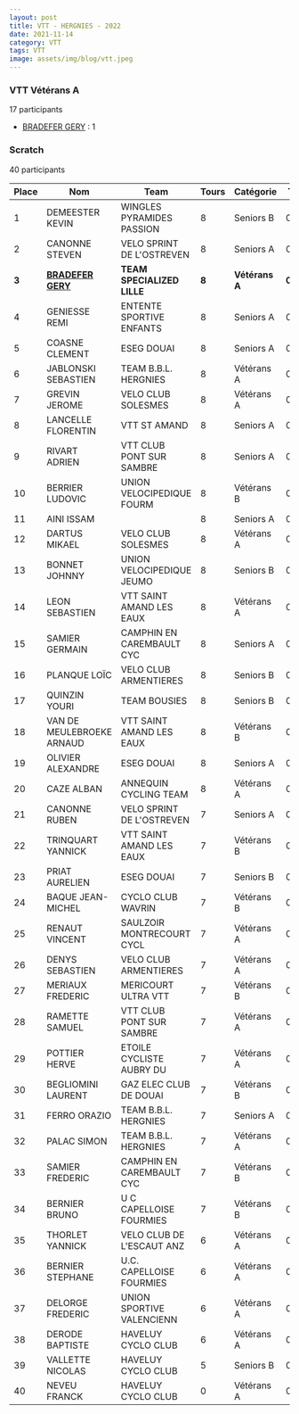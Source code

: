 ```yaml
---
layout: post
title: VTT - HERGNIES - 2022
date: 2021-11-14
category: VTT
tags: VTT
image: assets/img/blog/vtt.jpeg
---
```


### VTT Vétérans A
17 participants
- [BRADEFER GERY](https://teamspecializedlille.github.io/coureurs/bradefergery) : 1

### Scratch
40 participants

| Place | Nom | Team | Tours | Catégorie | Temps |
|---|---|---|---|---|---|
| 1 | DEMEESTER KEVIN | WINGLES PYRAMIDES PASSION | 8 | Seniors B | 0:48:41 | 
| 2 | CANONNE STEVEN | VELO SPRINT DE L'OSTREVEN | 8 | Seniors A | 0:48:45 | 
| **3** | **[BRADEFER GERY](https://teamspecializedlille.github.io/coureurs/bradefergery)** | **TEAM SPECIALIZED LILLE** | **8** | **Vétérans A** | **0:48:45** | 
| 4 | GENIESSE REMI | ENTENTE SPORTIVE ENFANTS  | 8 | Seniors A | 0:50:18 | 
| 5 | COASNE CLEMENT | ESEG DOUAI | 8 | Seniors A | 0:50:39 | 
| 6 | JABLONSKI SEBASTIEN | TEAM B.B.L. HERGNIES | 8 | Vétérans A | 0:50:54 | 
| 7 | GREVIN JEROME | VELO CLUB SOLESMES | 8 | Vétérans A | 0:51:1 | 
| 8 | LANCELLE FLORENTIN | VTT ST AMAND | 8 | Seniors A | 0:52:3 | 
| 9 | RIVART ADRIEN | VTT  CLUB PONT SUR SAMBRE | 8 | Seniors A | 0:52:39 | 
| 10 | BERRIER LUDOVIC | UNION VELOCIPEDIQUE FOURM | 8 | Vétérans B | 0:52:44 | 
| 11 | AINI ISSAM |  | 8 | Seniors A | 0:52:45 | 
| 12 | DARTUS MIKAEL | VELO CLUB SOLESMES | 8 | Vétérans A | 0:52:45 | 
| 13 | BONNET JOHNNY | UNION VELOCIPEDIQUE JEUMO | 8 | Seniors B | 0:53:34 | 
| 14 | LEON SEBASTIEN | VTT SAINT AMAND LES EAUX | 8 | Vétérans A | 0:53:34 | 
| 15 | SAMIER GERMAIN | CAMPHIN EN CAREMBAULT CYC | 8 | Seniors A | 0:53:44 | 
| 16 | PLANQUE LOÏC | VELO CLUB ARMENTIERES | 8 | Seniors B | 0:53:55 | 
| 17 | QUINZIN YOURI | TEAM BOUSIES | 8 | Seniors B | 0:54:39 | 
| 18 | VAN DE MEULEBROEKE ARNAUD | VTT SAINT AMAND LES EAUX | 8 | Vétérans B | 0:55:17 | 
| 19 | OLIVIER ALEXANDRE | ESEG DOUAI | 8 | Seniors A | 0:56:18 | 
| 20 | CAZE ALBAN | ANNEQUIN CYCLING TEAM | 8 | Vétérans A | 0:57:20 | 
| 21 | CANONNE RUBEN | VELO SPRINT DE L'OSTREVEN | 7 | Seniors A | 0:48:46 | 
| 22 | TRINQUART YANNICK | VTT SAINT AMAND LES EAUX | 7 | Vétérans B | 0:48:50 | 
| 23 | PRIAT AURELIEN | ESEG DOUAI | 7 | Seniors B | 0:48:56 | 
| 24 | BAQUE JEAN-MICHEL | CYCLO CLUB WAVRIN | 7 | Vétérans B | 0:49:9 | 
| 25 | RENAUT VINCENT | SAULZOIR MONTRECOURT CYCL | 7 | Vétérans A | 0:51:0 | 
| 26 | DENYS SEBASTIEN | VELO CLUB ARMENTIERES | 7 | Vétérans A | 0:51:6 | 
| 27 | MERIAUX FREDERIC | MERICOURT ULTRA VTT | 7 | Vétérans B | 0:51:8 | 
| 28 | RAMETTE SAMUEL | VTT  CLUB PONT SUR SAMBRE | 7 | Vétérans A | 0:51:18 | 
| 29 | POTTIER HERVE | ETOILE CYCLISTE AUBRY DU  | 7 | Vétérans A | 0:51:48 | 
| 30 | BEGLIOMINI LAURENT | GAZ ELEC CLUB DE DOUAI | 7 | Vétérans B | 0:54:27 | 
| 31 | FERRO ORAZIO | TEAM B.B.L. HERGNIES | 7 | Seniors A | 0:54:46 | 
| 32 | PALAC SIMON | TEAM B.B.L. HERGNIES | 7 | Vétérans A | 0:54:53 | 
| 33 | SAMIER FREDERIC | CAMPHIN EN CAREMBAULT CYC | 7 | Vétérans B | 0:56:0 | 
| 34 | BERNIER BRUNO | U C CAPELLOISE FOURMIES | 7 | Vétérans B | 0:56:33 | 
| 35 | THORLET YANNICK | VELO CLUB DE L'ESCAUT ANZ | 6 | Vétérans A | 0:48:46 | 
| 36 | BERNIER STEPHANE | U.C. CAPELLOISE FOURMIES | 6 | Vétérans A | 0:52:9 | 
| 37 | DELORGE FREDERIC | UNION SPORTIVE VALENCIENN | 6 | Vétérans A | 0:52:19 | 
| 38 | DERODE BAPTISTE | HAVELUY CYCLO CLUB | 6 | Vétérans A | 0:56:6 | 
| 39 | VALLETTE NICOLAS | HAVELUY CYCLO CLUB | 5 | Seniors B | 0:51:42 | 
| 40 | NEVEU FRANCK | HAVELUY CYCLO CLUB | 0 | Vétérans A | 0:38:53 | 
